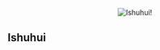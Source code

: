 <p align="center">
  <img src="https://i.loli.net/2017/08/25/599feccbcdd64.png" alt="Ishuhui!"/>
</p>

## Ishuhui